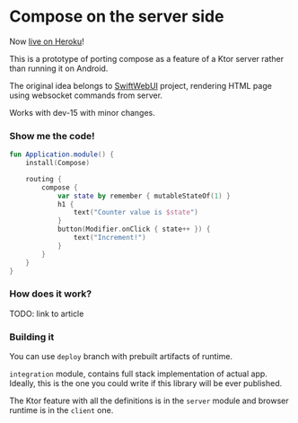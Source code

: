 # Compose on the server side

Now [live on Heroku](https://compose-test-app.herokuapp.com/)!

This is a prototype of porting compose as a feature of a Ktor server rather than running it on Android.

The original idea belongs to [SwiftWebUI](https://github.com/SwiftWebUI/SwiftWebUI) project,
rendering HTML page using websocket commands from server.

Works with dev-15 with minor changes.

### Show me the code!
```kotlin
fun Application.module() {
    install(Compose)

    routing {
        compose {
            var state by remember { mutableStateOf(1) }
            h1 { 
                text("Counter value is $state") 
            }
            button(Modifier.onClick { state++ }) { 
                text("Increment!")
            }
        }
    }
}
```

### How does it work?
TODO: link to article

### Building it
You can use `deploy` branch with prebuilt artifacts of runtime.

`integration` module, contains full stack implementation of actual app. Ideally, this is the one you could write if this library will be ever published.

The Ktor feature with all the definitions is in the `server` module and browser runtime is in the `client` one.
